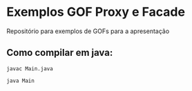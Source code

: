 # Exemplos GOF Proxy e Facade

Repositório para exemplos de GOFs para a apresentação

## Como compilar em java:

```
javac Main.java
```
```
java Main
```
